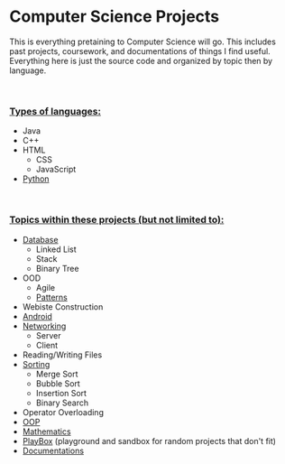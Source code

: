 # Computer Science Projects

This is everything pretaining to Computer Science will go. This includes past projects, coursework, and documentations of things I find useful. Everything here is just the source code and organized by topic then by language.

<br>

### <u>Types of languages:</u>

* Java
* C++
* HTML
    * CSS
    * JavaScript
* [Python](/Python)

<br>


### <u>Topics within these projects (but not limited to):</u>

* [Database](/Database)
    * Linked List
    * Stack
    * Binary Tree
* OOD
    * Agile
    * [Patterns](/Patterns)
* Webiste Construction
* [Android](/Android)
* [Networking](/Networking)
    * Server
    * Client
* Reading/Writing Files
* [Sorting](/Sorting)
    * Merge Sort
    * Bubble Sort
    * Insertion Sort
    * Binary Search
* Operator Overloading
* [OOP](/OOP)
* [Mathematics](/Mathematics)
* [PlayBox](/PlayBox) (playground and sandbox for random projects that don't fit)
* [Documentations](/Documentations)